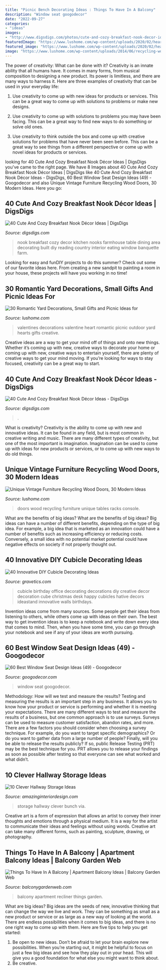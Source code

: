 ```yaml
---
title: "Picnic Bench Decorating Ideas : Things To Have In A Balcony"
description: "Window seat googodecor"
date: "2022-09-27"
categories:
- "ideas"
images:
- "http://www.digsdigs.com/photos/cute-and-cozy-breakfast-nook-decor-ideas-37.jpg"
featuredImage: "https://www.lushome.com/wp-content/uploads/2020/02/heart-romantic-valentines-day-ideas-26.jpg"
featured_image: "https://www.lushome.com/wp-content/uploads/2020/02/heart-romantic-valentines-day-ideas-26.jpg"
image: "https://www.lushome.com/wp-content/uploads/2014/06/recycling-wood-doors-vintage-furniture-racks-console-tables-5.jpg"
---
```



The power of creativity: What can be done with it?
Creativity is an innate ability that all humans have. It comes in many forms, from musical composition to designing a new product. Its power is limitless, and there are many ways to harness it. Here are three examples of creativity that can be used in your everyday life:
1. Use creativity to come up with new ideas for products or services. This can be a great way to come up with solutions to problems or make new designs.

2. Use creativity to come up with solutions to problems you may have been facing. This can be a great way to find new ways to do something or solve old ones.

3. Use creativity to think outside the box and come up with creative solutions for problems that have never been seen before. This can be a great way to see things from a different perspective or come up with novel ideas for products or services.

	

		
looking for 40 Cute And Cozy Breakfast Nook Décor Ideas | DigsDigs you've came to the right page. We have 8 Images about 40 Cute And Cozy Breakfast Nook Décor Ideas | DigsDigs like 40 Cute And Cozy Breakfast Nook Décor Ideas - DigsDigs, 60 Best Window Seat Design Ideas (49) - Googodecor and also Unique Vintage Furniture Recycling Wood Doors, 30 Modern Ideas. Here you go:
		
    
## 40 Cute And Cozy Breakfast Nook Décor Ideas | DigsDigs

<img loading=lazy src="http://www.digsdigs.com/photos/cute-and-cozy-breakfast-nook-decor-ideas-37.jpg" onerror="this.onerror=null;this.src='https://tse1.mm.bing.net/th?id=OIP.wylAc8EBbD1xREZx_ZifTAHaJ3&amp;pid=15.1';" alt="40 Cute And Cozy Breakfast Nook Décor Ideas | DigsDigs">

_Source: digsdigs.com_

>nook breakfast cozy decor kitchen nooks farmhouse table dining area decorating built diy reading country interior eating window banquette farm. 

	

Looking for easy and funDIY projects to do this summer? Check out some of our favorite ideas here. From creating a new sandpit to painting a room in your house, these projects will have you working in no time!

    
## 30 Romantic Yard Decorations, Small Gifts And Picnic Ideas For

<img loading=lazy src="https://www.lushome.com/wp-content/uploads/2020/02/heart-romantic-valentines-day-ideas-26.jpg" onerror="this.onerror=null;this.src='https://tse3.mm.bing.net/th?id=OIP.1uX4bqZyGU3xy9QaCrGTbgAAAA&amp;pid=15.1';" alt="30 Romantic Yard Decorations, Small Gifts and Picnic Ideas for">

_Source: lushome.com_

>valentines decorations valentine heart romantic picnic outdoor yard hearts gifts creative. 

	

Creative ideas are a way to get your mind off of things and onto new things. Whether it’s coming up with new, creative ways to decorate your home or coming up with new, creative ways to entertain yourself, there are plenty of creative ways to get your mind moving. If you’re looking for ways to stay focused, creativity can be a great way to start.

    
## 40 Cute And Cozy Breakfast Nook Décor Ideas - DigsDigs

<img loading=lazy src="https://www.digsdigs.com/photos/cute-and-cozy-breakfast-nook-decor-ideas-32-554x873.jpg" onerror="this.onerror=null;this.src='https://tse1.mm.bing.net/th?id=OIP.7hY7MVSjBvJvj-ZRm99G8QHaLq&amp;pid=15.1';" alt="40 Cute And Cozy Breakfast Nook Décor Ideas - DigsDigs">

_Source: digsdigs.com_

>. 

	

What is creativity?
Creativity is the ability to come up with new and innovative ideas. It can be found in any field, but is most common in creative writing and music. There are many different types of creativity, but one of the most important is imagination. Imagination can be used to come up with ideas for new products or services, or to come up with new ways to do old things.

    
## Unique Vintage Furniture Recycling Wood Doors, 30 Modern Ideas

<img loading=lazy src="https://www.lushome.com/wp-content/uploads/2014/06/recycling-wood-doors-vintage-furniture-racks-console-tables-5.jpg" onerror="this.onerror=null;this.src='https://tse3.mm.bing.net/th?id=OIP.d3DXKrka4njQ0JypYe7rwwAAAA&amp;pid=15.1';" alt="Unique Vintage Furniture Recycling Wood Doors, 30 Modern Ideas">

_Source: lushome.com_

>doors wood recycling furniture unique tables racks console. 

	

What are the benefits of big ideas?
What are the benefits of big ideas? Big ideas can have a number of different benefits, depending on the type of big idea. For example, a big idea that is marketed as an innovation could have a number of benefits such as increasing efficiency or reducing costs. Conversely, a small idea with no potential market potential could have negative effects on society if not properly thought out.

    
## 40 Innovative DIY Cubicle Decorating Ideas

<img loading=lazy src="https://www.gravetics.com/wp-content/uploads/2017/08/Cubicle-Decorations-for-Birthday.jpg" onerror="this.onerror=null;this.src='https://tse2.mm.bing.net/th?id=OIP.dUqfod3d79Gb1u8tJGB9AgHaJ4&amp;pid=15.1';" alt="40 Innovative DIY Cubicle Decorating Ideas">

_Source: gravetics.com_

>cubicle birthday office decorating decorations diy creative decor decoration cube christmas desk happy cubicles hative decors ideastand innovative walls birthdays. 

	

Invention ideas come from many sources. Some people get their ideas from listening to others, while others come up with ideas on their own. The best way to get invention ideas is to keep a notebook and write down every idea that comes to mind. Then, when you have some time, you can go through your notebook and see if any of your ideas are worth pursuing.

    
## 60 Best Window Seat Design Ideas (49) - Googodecor

<img loading=lazy src="https://i1.wp.com/googodecor.com/wp-content/uploads/2019/01/60-Best-Window-Seat-Design-Ideas-49.jpg?fit=1200%2C1731&amp;ssl=1" onerror="this.onerror=null;this.src='https://tse1.mm.bing.net/th?id=OIP.N69lmwzJ_3ff3RfmcoUrPQHaKr&amp;pid=15.1';" alt="60 Best Window Seat Design Ideas (49) - Googodecor">

_Source: googodecor.com_

>window seat googodecor. 

	

Methodology: How will we test and measure the results?
Testing and measuring the results is an important step in any business. It allows you to know how your product or service is performing and whether it is meeting your expectations. There are many different ways to test and measure the results of a business, but one common approach is to use surveys. Surveys can be used to measure customer satisfaction, abandon rates, and more.
There are a few factors you should consider when choosing a survey technique. For example, do you want to target specific demographics? Or do you want to gather data from a large number of people? Finally, will you be able to release the results publicly? If so, public Release Testing (PRT) may be the best technique for you. PRT allows you to release your findings as soon as possible after testing so that everyone can see what worked and what didn’t.

    
## 10 Clever Hallway Storage Ideas

<img loading=lazy src="http://www.amazinginteriordesign.com/wp-content/uploads/2017/09/Hallway-Storage-Ideas-5.jpg" onerror="this.onerror=null;this.src='https://tse4.mm.bing.net/th?id=OIP.YS4eJhsXLzom7ujMys89WgHaK0&amp;pid=15.1';" alt="10 Clever Hallway Storage Ideas">

_Source: amazinginteriordesign.com_

>storage hallway clever bunch via. 

	

Creative art is a form of expression that allows an artist to convey their inner thoughts and emotions through a physical medium. It is a way for the artist to communicate their ideas and feelings without using words. Creative art can take many different forms, such as painting, sculpture, drawing, or photography.

    
## Things To Have In A Balcony | Apartment Balcony Ideas | Balcony Garden Web

<img loading=lazy src="https://balconygardenweb.com/wp-content/uploads/2016/08/recliner.jpg" onerror="this.onerror=null;this.src='https://tse4.mm.bing.net/th?id=OIP.2uGfdDAsurPxuz2pah_p4AHaLI&amp;pid=15.1';" alt="Things To Have In A Balcony | Apartment Balcony Ideas | Balcony Garden Web">

_Source: balconygardenweb.com_

>balcony apartment recliner things garden. 

	

What are big ideas?
Big ideas are the seeds of new, innovative thinking that can change the way we live and work. They can be something as small as a new product or service or as large as a new way of looking at the world. There are endless possibilities when it comes to big ideas, and there is no one right way to come up with them. Here are five tips to help you get started: 
1. Be open to new ideas. Don’t be afraid to let your brain explore new possibilities. When you’re starting out, it might be helpful to focus on just a few big ideas and see how they play out in your head. This will give you a good foundation for what else you might want to think about. 
2. Be creative.

